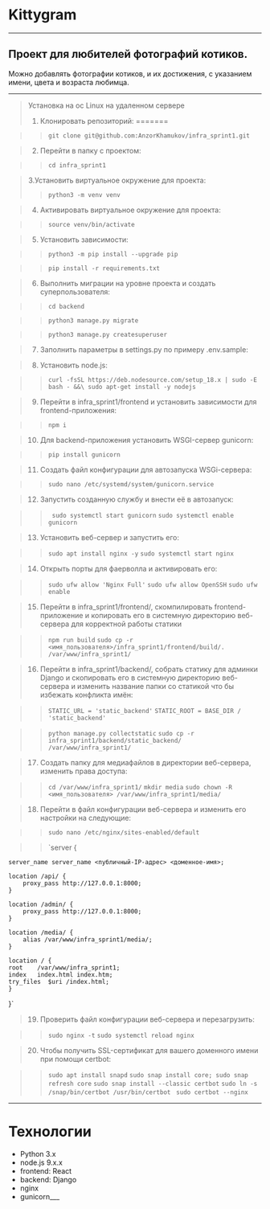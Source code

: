 # Kittygram
___
## Проект для любителей фотографий котиков.
Можно добавлять фотографии котиков, и их достижения, с указанием имени, цвета и возраста любимца.
___
> Установка на ос Linux на удаленном сервере
>1. Клонировать репозиторий:
=======

>>`git clone git@github.com:AnzorKhamukov/infra_sprint1.git`

>2. Перейти в папку с проектом:

>>`cd infra_sprint1`

>3.Установить виртуальное окружение для проекта:
>>`python3 -m venv venv`

>4. Активировать виртуальное окружение для проекта:

>>`source venv/bin/activate`

>5. Установить зависимости:

>>`python3 -m pip install --upgrade pip`

>>`pip install -r requirements.txt`

>6. Выполнить миграции на уровне проекта и создать суперпользователя:

>>`cd backend`

>>`python3 manage.py migrate`

>>`python3 manage.py createsuperuser`

>7. Заполнить параметры в settings.py по примеру .env.sample:

>8. Установить node.js:

>> `curl -fsSL https://deb.nodesource.com/setup_18.x | sudo -E bash - &&\
sudo apt-get install -y nodejs`

>9. Перейти в infra_sprint1/frontend и установить зависимости для frontend-приложения:

>> `npm i`

>10. Для backend-приложения установить WSGI-сервер gunicorn:

>> `pip install gunicorn`

>11. Создать файл конфигурации для автозапуска WSGi-сервера:

>> `sudo nano /etc/systemd/system/gunicorn.service`

>12. Запустить созданную службу и внести её в автозапуск:

>>` sudo systemctl start gunicorn` `sudo systemctl enable gunicorn` 

>13. Установить веб-сервер и запустить его:

>> `sudo apt install nginx -y` `sudo systemctl start nginx `

>14. Открыть порты для фаерволла и активировать его:

>> `sudo ufw allow 'Nginx Full'` `sudo ufw allow OpenSSH` `sudo ufw enable`

>15. Перейти в infra_sprint1/frontend/, скомпилировать frontend-приложение и копировать его в системную директорию веб-сервера для корректной работы статики

>> `npm run build` `sudo cp -r <имя_пользователя>/infra_sprint1/frontend/build/. /var/www/infra_sprint1/`

>16. Перейти в infra_sprint1/backend/, собрать статику для админки Django и скопировать его в системную директорию веб-сервера и изменить название папки со статикой что бы  избежать конфликта имён:

>> `STATIC_URL = 'static_backend'` `STATIC_ROOT = BASE_DIR / 'static_backend'`

>> `python manage.py collectstatic` `sudo cp -r infra_sprint1/backend/static_backend/ /var/www/infra_sprint1/`

>17. Создать папку для медиафайлов в директории веб-сервера, изменить права доступа:

>> `cd /var/www/infra_sprint1/` `mkdir media` `sudo chown -R <имя_пользователя> /var/www/infra_sprint1/media/`

>18. Перейти в файл конфигурации веб-сервера и изменить его настройки на следующие:

>> `sudo nano /etc/nginx/sites-enabled/default `

>> `server {

    server_name server_name <публичный-IP-адрес> <доменное-имя>;

    location /api/ {
        proxy_pass http://127.0.0.1:8000;
    }

    location /admin/ {
        proxy_pass http://127.0.0.1:8000;
    }

    location /media/ {
        alias /var/www/infra_sprint1/media/;
    }

    location / {
    root    /var/www/infra_sprint1;
    index   index.html index.htm;
    try_files  $uri /index.html;
    }

}` 

>19. Проверить файл конфигурации веб-сервера и перезагрузить:

>> `sudo nginx -t` `sudo systemctl reload nginx`

>20. Чтобы получить SSL-сертификат для вашего доменного имени при помощи certbot:

>> `sudo apt install snapd` `sudo snap install core; sudo snap refresh core` `sudo snap install --classic certbot`
>> `sudo ln -s /snap/bin/certbot /usr/bin/certbot ` `sudo certbot --nginx`

___
# Технологии
+ Python 3.x
+ node.js 9.x.x
+ frontend: React
+ backend: Django
+ nginx
+ gunicorn___
